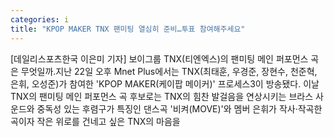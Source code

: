 ```yaml
---
categories: i
title: "KPOP MAKER TNX 팬미팅 열심히 준비…투표 참여해주세요"
---
```

[데일리스포츠한국 이은미 기자] 보이그룹 TNX(티엔엑스)의 팬미팅 메인 퍼포먼스 곡은 무엇일까.지난 22일 오후 Mnet Plus에서는 TNX(최태훈, 우경준, 장현수, 천준혁, 은휘, 오성준)가 참여한 &#39;KPOP MAKER(케이팝 메이커)&#39; 프로세스3이 방송됐다. 이날 TNX의 팬미팅 메인 퍼포먼스 곡 후보로는 TNX의 힘찬 발걸음을 연상시키는 브라스 사운드와 중독성 있는 후렴구가 특징인 댄스곡 &#39;비켜(MOVE)&#39;와 멤버 은휘가 작사&#8231;작곡한 곡이자 작은 위로를 건네고 싶은 TNX의 마음을